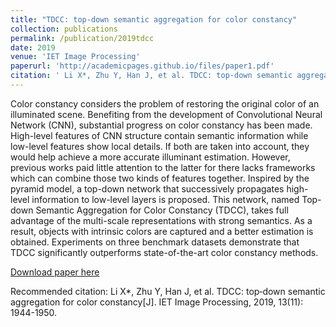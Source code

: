```yaml
---
title: "TDCC: top‐down semantic aggregation for color constancy"
collection: publications
permalink: /publication/2019tdcc
date: 2019
venue: 'IET Image Processing'
paperurl: 'http://academicpages.github.io/files/paper1.pdf'
citation: ' Li X*, Zhu Y, Han J, et al. TDCC: top‐down semantic aggregation for color constancy[J]. IET Image Processing, 2019, 13(11): 1944-1950.'
---
```

Color constancy considers the problem of restoring the original color of an illuminated scene. Benefiting from the development of Convolutional Neural Network (CNN), substantial progress on color constancy has been made. High-level features of CNN structure contain semantic information while low-level features show local details. If both are taken into account, they would help achieve a more accurate illuminant estimation. However, previous works paid little attention to the latter for there lacks frameworks which can combine those two kinds of features together. Inspired by the pyramid model, a top-down network that successively propagates high-level information to low-level layers is proposed. This network, named Top-down Semantic Aggregation for Color Constancy (TDCC), takes full advantage of the multi-scale representations with strong semantics. As a result, objects with intrinsic colors are captured and a better estimation is obtained. Experiments on three benchmark datasets demonstrate that TDCC significantly outperforms state-of-the-art color constancy methods.


[Download paper here](https://ietresearch.onlinelibrary.wiley.com/doi/full/10.1049/iet-ipr.2019.0480)

Recommended citation:  Li X*, Zhu Y, Han J, et al. TDCC: top‐down semantic aggregation for color constancy[J]. IET Image Processing, 2019, 13(11): 1944-1950.
